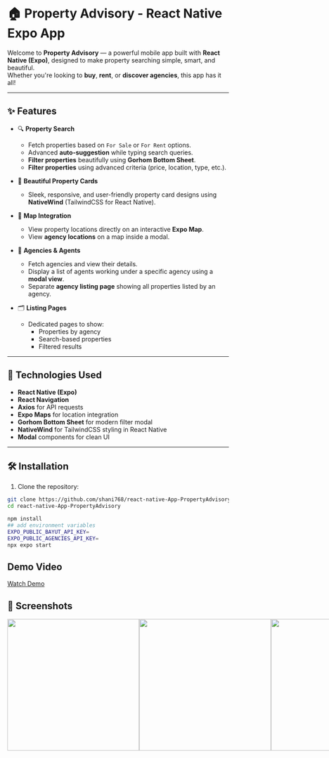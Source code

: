 # 🏠 Property Advisory - React Native Expo App

Welcome to **Property Advisory** — a powerful mobile app built with **React Native (Expo)**, designed to make property searching simple, smart, and beautiful.  
Whether you're looking to **buy**, **rent**, or **discover agencies**, this app has it all!

---

## ✨ Features

- 🔍 **Property Search**
  - Fetch properties based on `For Sale` or `For Rent` options.
  - Advanced **auto-suggestion** while typing search queries.
  - **Filter properties** beautifully using **Gorhom Bottom Sheet**.
  - **Filter properties** using advanced criteria (price, location, type, etc.).

- 🏡 **Beautiful Property Cards**
  - Sleek, responsive, and user-friendly property card designs using **NativeWind** (TailwindCSS for React Native).

- 📍 **Map Integration**
  - View property locations directly on an interactive **Expo Map**.
  - View **agency locations** on a map inside a modal.

- 🏢 **Agencies & Agents**
  - Fetch agencies and view their details.
  - Display a list of agents working under a specific agency using a **modal view**.
  - Separate **agency listing page** showing all properties listed by an agency.

- 🗂️ **Listing Pages**
  - Dedicated pages to show:
    - Properties by agency
    - Search-based properties
    - Filtered results

---

## 📱 Technologies Used

- **React Native (Expo)**
- **React Navigation**
- **Axios** for API requests
- **Expo Maps** for location integration
- **Gorhom Bottom Sheet** for modern filter modal
- **NativeWind** for TailwindCSS styling in React Native
- **Modal** components for clean UI

---

## 🛠️ Installation

1. Clone the repository:

```bash
git clone https://github.com/shani768/react-native-App-PropertyAdvisory.git
cd react-native-App-PropertyAdvisory

npm install
## add environment variables
EXPO_PUBLIC_BAYUT_API_KEY=
EXPO_PUBLIC_AGENCIES_API_KEY=
npx expo start

```
## Demo Video
[Watch Demo](https://shani-project-videos.s3.eu-north-1.amazonaws.com/property_advisory/PV.mp4)


## 📸 Screenshots


<div style="display: flex; justify-content: space-between;">
  <img src="https://shani-project-videos.s3.eu-north-1.amazonaws.com/property_advisory/SS1.jpg" width="300" />
  <img src="https://shani-project-videos.s3.eu-north-1.amazonaws.com/property_advisory/SS2.jpg" width="300" />
  <img src="https://shani-project-videos.s3.eu-north-1.amazonaws.com/property_advisory/SS2.jpg" width="300" />
</div>

